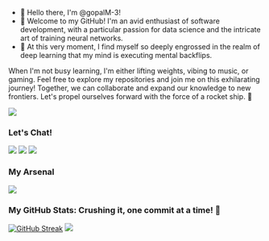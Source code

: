 - 👋 Hello there, I'm @gopalM-3!
- 👀 Welcome to my GitHub! I'm an avid enthusiast of software development, with a particular passion for data science and the intricate art of training neural networks.
- 🌱 At this very moment, I find myself so deeply engrossed in the realm of deep learning that my mind is executing mental backflips.

When I'm not busy learning, I'm either lifting weights, vibing to music, or gaming. Feel free to explore my repositories and join me on this exhilarating journey! Together, we can collaborate and expand our knowledge to new frontiers. Let's propel ourselves forward with the force of a rocket ship. 🚀

![](https://komarev.com/ghpvc/?username=gopalM-3)

### Let's Chat!
[![](https://skillicons.dev/icons?i=gmail)](mailto:gopalmatcha2003@gmail.com)
[![](https://skillicons.dev/icons?i=linkedin)](https://www.linkedin.com/in/gopalmatcha/)
[![](https://skillicons.dev/icons?i=discord)](https://discord.com/users/apollo.iii/)

### My Arsenal
[![](https://skillicons.dev/icons?i=html,css,js,jquery,react,nodejs,ts,express,py,django,flask,fastapi,selenium,tensorflow,pytorch,sklearn,docker,kotlin,androidstudio,dart,flutter,mysql,mongodb,sqlite,postgres,aws,c,cpp,vscode,androidstudio,matlab,r,stackoverflow,vim,webpack,linux,figma)](https://skillicons.dev)

### My GitHub Stats: Crushing it, one commit at a time! 🚀
[![GitHub Streak](https://streak-stats.demolab.com/?user=gopalM-3&theme=dark-smoky&hide_border=true)](https://git.io/streak-stats)
![](https://github-readme-stats.vercel.app/api/top-langs/?username=gopalM-3&layout=compact&hide_progress=true&hide_border=true&bg_color=0a0d10&title_color=59ded6&text_color=3c8484)
<!---
gopalM-3/gopalM-3 is a ✨ special ✨ repository because its `README.md` (this file) appears on your GitHub profile.
You can click the Preview link to take a look at your changes.
--->
